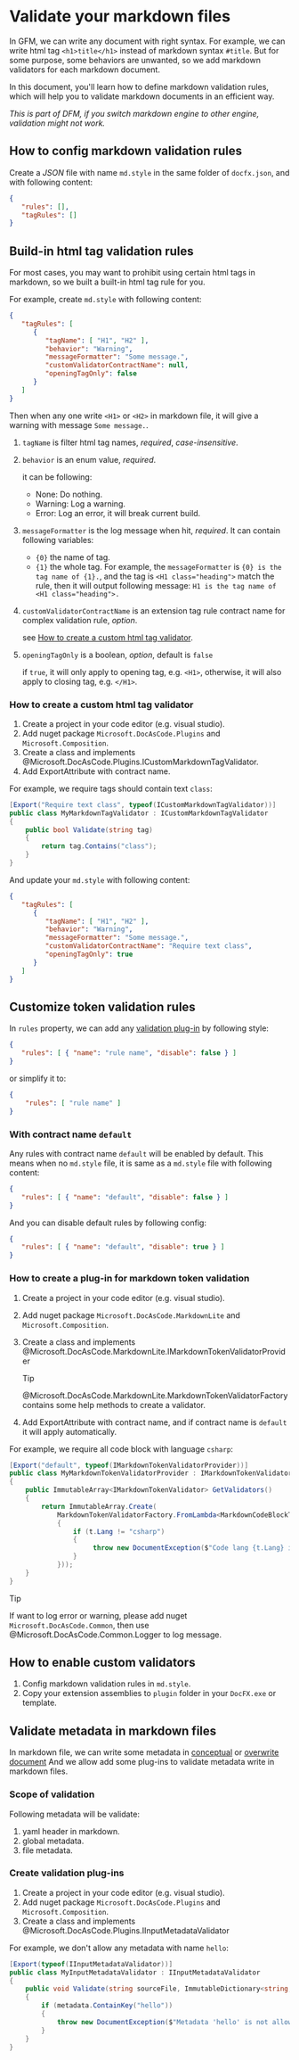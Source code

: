 # Validate your markdown files

In GFM, we can write any document with right syntax. For example, we can write html tag `<h1>title</h1>` instead of markdown syntax `#title`. But for some purpose, some behaviors are unwanted, so we add markdown validators for each markdown document.

In this document, you'll learn how to define markdown validation rules, which will help you to validate markdown documents in an efficient way.

*This is part of DFM, if you switch markdown engine to other engine, validation might not work.*

## How to config markdown validation rules

Create a *JSON* file with name `md.style` in the same folder of `docfx.json`, and with following content:
```json
{
   "rules": [],
   "tagRules": []
}
```

## Build-in html tag validation rules

For most cases, you may want to prohibit using certain html tags in markdown, so we built a built-in html tag rule for you.

For example, create `md.style` with following content:
```json
{
   "tagRules": [
      {
         "tagName": [ "H1", "H2" ],
         "behavior": "Warning",
         "messageFormatter": "Some message.",
         "customValidatorContractName": null,
         "openingTagOnly": false
      }
   ]
}
```
Then when any one write `<H1>` or `<H2>` in markdown file, it will give a warning with message `Some message.`.

1.  `tagName` is filter html tag names, *required*, *case-insensitive*.
2.  `behavior` is an enum value, *required*.

    it can be following:
    * None: Do nothing.
    * Warning: Log a warning.
    * Error: Log an error, it will break current build.
3.  `messageFormatter` is the log message when hit, *required*.
    It can contain following variables:
    * `{0}` the name of tag.
    * `{1}` the whole tag.
    For example, the `messageFormatter` is `{0} is the tag name of {1}.`, and the tag is `<H1 class="heading">` match the rule, then it will output following message: `H1 is the tag name of <H1 class="heading">.`
4.  `customValidatorContractName` is an extension tag rule contract name for complex validation rule, *option*.

    see [How to create a custom html tag validator](#how-to-create-a-custom-html-tag-validator).
5.  `openingTagOnly` is a boolean, *option*, default is `false`

    if `true`, it will only apply to opening tag, e.g. `<H1>`, otherwise, it will also apply to closing tag, e.g. `</H1>`.

### How to create a custom html tag validator
1.  Create a project in your code editor (e.g. visual studio).
2.  Add nuget package `Microsoft.DocAsCode.Plugins` and `Microsoft.Composition`.
3.  Create a class and implements @Microsoft.DocAsCode.Plugins.ICustomMarkdownTagValidator.
4.  Add ExportAttribute with contract name.

For example, we require tags should contain text `class`:
```csharp
[Export("Require text class", typeof(ICustomMarkdownTagValidator))]
public class MyMarkdownTagValidator : ICustomMarkdownTagValidator
{
    public bool Validate(string tag)
    {
        return tag.Contains("class");
    }
}
```
And update your `md.style` with following content:
```json
{
   "tagRules": [
      {
         "tagName": [ "H1", "H2" ],
         "behavior": "Warning",
         "messageFormatter": "Some message.",
         "customValidatorContractName": "Require text class",
         "openingTagOnly": true
      }
   ]
}
```

## Customize token validation rules
In `rules` property, we can add any [validation plug-in](#how-to-create-a-plug-in-for-markdown-token-validation) by following style:
```json
{
   "rules": [ { "name": "rule name", "disable": false } ]
}
```
or simplify it to:
```json
{
    "rules": [ "rule name" ]
}
```

### With contract name `default`
Any rules with contract name `default` will be enabled by default. This means when no `md.style` file, it is same as a `md.style` file with following content:
```json
{
   "rules": [ { "name": "default", "disable": false } ]
}
```
And you can disable default rules by following config:
```json
{
   "rules": [ { "name": "default", "disable": true } ]
}
```

### How to create a plug-in for markdown token validation
1.  Create a project in your code editor (e.g. visual studio).
2.  Add nuget package `Microsoft.DocAsCode.MarkdownLite` and `Microsoft.Composition`.
3.  Create a class and implements @Microsoft.DocAsCode.MarkdownLite.IMarkdownTokenValidatorProvider

    > [!TIP]
    > @Microsoft.DocAsCode.MarkdownLite.MarkdownTokenValidatorFactory contains some help methods to create a validator.
4.  Add ExportAttribute with contract name, and if contract name is `default` it will apply automatically.


For example, we require all code block with language `csharp`:
```csharp
[Export("default", typeof(IMarkdownTokenValidatorProvider))]
public class MyMarkdownTokenValidatorProvider : IMarkdownTokenValidatorProvider
{
    public ImmutableArray<IMarkdownTokenValidator> GetValidators()
    {
        return ImmutableArray.Create(
            MarkdownTokenValidatorFactory.FromLambda<MarkdownCodeBlockToken>(t =>
            {
                if (t.Lang != "csharp")
                {
                     throw new DocumentException($"Code lang {t.Lang} is not valid, in file: {t.SourceInfo.File}, at line: {t.SourceInfo.LineNumber}");
                }
            }));
    }
}
```

> [!TIP]
> If want to log error or warning, please add nuget `Microsoft.DocAsCode.Common`, then use @Microsoft.DocAsCode.Common.Logger to log message.

## How to enable custom validators
1.  Config markdown validation rules in `md.style`.
2.  Copy your extension assemblies to `plugin` folder in your `DocFX.exe` or template.

## Validate metadata in markdown files
In markdown file, we can write some metadata in [conceptual](../spec/docfx_flavored_markdown.md#yaml-header) or [overwrite document](intro_overwrite_files.md)
And we allow add some plug-ins to validate metadata write in markdown files.

### Scope of validation
Following metadata will be validate:
1.  yaml header in markdown.
2.  global metadata.
3.  file metadata.

### Create validation plug-ins
1.  Create a project in your code editor (e.g. visual studio).
2.  Add nuget package `Microsoft.DocAsCode.Plugins` and `Microsoft.Composition`.
3.  Create a class and implements @Microsoft.DocAsCode.Plugins.IInputMetadataValidator

For example, we don't allow any metadata with name `hello`:
```csharp
[Export(typeof(IInputMetadataValidator))]
public class MyInputMetadataValidator : IInputMetadataValidator
{
    public void Validate(string sourceFile, ImmutableDictionary<string, object> metadata)
    {
        if (metadata.ContainKey("hello"))
        {
            throw new DocumentException($"Metadata 'hello' is not allowed, file: {sourceFile}");
        }
    }
}
```
